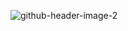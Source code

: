 ![github-header-image-2](https://user-images.githubusercontent.com/34342635/170596410-987abdb5-77eb-40e8-8d91-16842c3db4bb.png)
